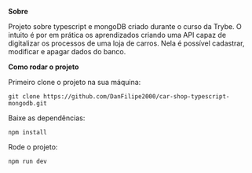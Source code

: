**Sobre**

Projeto sobre typescript e mongoDB criado durante o curso da Trybe. O intuito é por em prática os aprendizados criando uma API capaz de digitalizar os processos de uma loja de carros. Nela é possível cadastrar, modificar e apagar dados do banco.

**Como rodar o projeto**

Primeiro clone o projeto na sua máquina:
```
git clone https://github.com/DanFilipe2000/car-shop-typescript-mongodb.git
```
Baixe as dependências:
```
npm install
```
Rode o projeto:
```
npm run dev
```
